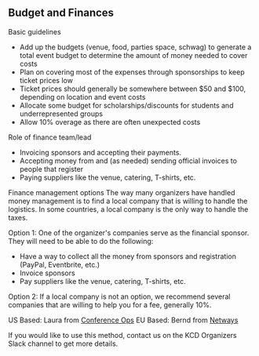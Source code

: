 ## Budget and Finances
Basic guidelines

* Add up the budgets (venue, food, parties space, schwag) to generate a total event budget to determine the amount of money needed to cover costs
* Plan on covering most of the expenses through sponsorships to keep ticket prices low
* Ticket prices should generally be somewhere between $50 and $100, depending on location and event costs
* Allocate some budget for scholarships/discounts for students and underrepresented groups
* Allow 10% overage as there are often unexpected costs

Role of finance team/lead

* Invoicing sponsors and accepting their payments.
* Accepting money from and (as needed) sending official invoices to people that register
* Paying suppliers like the venue, catering, T-shirts, etc.

Finance management options
The way many  organizers have handled money management is to find a local company that is willing to handle the logistics. In some countries, a local company is the only way to handle the taxes.

Option 1: One of the organizer's companies serve as the financial sponsor. They will need to be able to do the following:

* Have a way to collect all the money from sponsors and registration (PayPal, Eventbrite, etc.)
* Invoice sponsors 
* Pay suppliers like the venue, catering, T-shirts, etc.

Option 2: If a local company is not an option, we recommend several companies that are willing to help you for a fee, generally 10%. 

US Based: Laura from [Conference Ops](http://www.conferenceops.com)
EU Based: Bernd from [Netways](http://www.netways.com)

If you would like to use this method, contact us on the KCD Organizers Slack channel to get more details.


